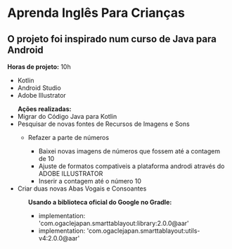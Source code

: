 # Aprenda Inglês Para Crianças

## O projeto foi inspirado num curso de Java para Android

<b>Horas de projeto:</b> 10h
 - Kotlin
 - Android Studio
 - Adobe Illustrator

<ul><b>Ações realizadas:</b> 
  <li> Migrar do Código Java para Kotlin</li>
  <li> Pesquisar de novas fontes de Recursos de Imagens e Sons</li>
   
   <ul> <li> Refazer a parte de números</li>
      <ul> 
        <li> Baixei novas imagens de números que fossem até a contagem de 10</li>
        <li> Ajuste de formatos compativeis a plataforma androdi através do ADOBE ILLUSTRATOR</li>
        <li> Inserir a contagem até o número 10</li>
      </ul>
   </ul>
  
  <li>Criar duas novas Abas Vogais e Consoantes</li>
         <ul><b>Usando a biblioteca oficial do Google no Gradle:</b>
             <ul>
                <li> implementation: 'com.ogaclejapan.smarttablayout:library:2.0.0@aar' </li>
                <li> implementation: 'com.ogaclejapan.smarttablayout:utils-v4:2.0.0@aar' </li>
                 </ul>
                   </ul>
                      </ul>
